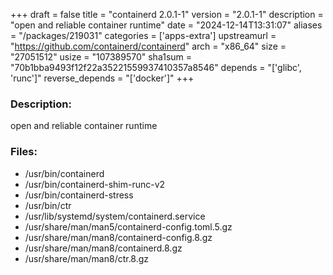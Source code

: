 +++
draft = false
title = "containerd 2.0.1-1"
version = "2.0.1-1"
description = "open and reliable container runtime"
date = "2024-12-14T13:31:07"
aliases = "/packages/219031"
categories = ['apps-extra']
upstreamurl = "https://github.com/containerd/containerd"
arch = "x86_64"
size = "27051512"
usize = "107389570"
sha1sum = "70b1bba9493f12f22a35221559937410357a8546"
depends = "['glibc', 'runc']"
reverse_depends = "['docker']"
+++
### Description: 
open and reliable container runtime

### Files: 
* /usr/bin/containerd
* /usr/bin/containerd-shim-runc-v2
* /usr/bin/containerd-stress
* /usr/bin/ctr
* /usr/lib/systemd/system/containerd.service
* /usr/share/man/man5/containerd-config.toml.5.gz
* /usr/share/man/man8/containerd-config.8.gz
* /usr/share/man/man8/containerd.8.gz
* /usr/share/man/man8/ctr.8.gz
